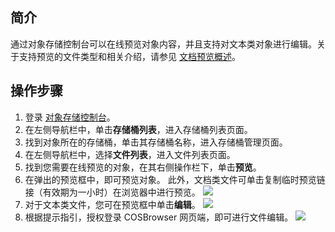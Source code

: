 
## 简介

通过对象存储控制台可以在线预览对象内容，并且支持对文本类对象进行编辑。关于支持预览的文件类型和相关介绍，请参见 [文档预览概述](https://cloud.tencent.com/document/product/436/45906)。


## 操作步骤

1. 登录 [对象存储控制台](https://console.cloud.tencent.com/cos5)。
2. 在左侧导航栏中，单击**存储桶列表**，进入存储桶列表页面。
3. 找到对象所在的存储桶，单击其存储桶名称，进入存储桶管理页面。
4. 在左侧导航栏中，选择**文件列表**，进入文件列表页面。
5. 找到您需要在线预览的对象，在其右侧操作栏下，单击**预览**。
6. 在弹出的预览框中，即可预览对象。
此外，文档类文件可单击复制临时预览链接（有效期为一小时）在浏览器中进行预览。
![](https://main.qcloudimg.com/raw/efed6ad2792b0a3acc50dc109315cf2f.png)
7. 对于文本类文件，您可在预览框中单击**编辑**。
![](https://main.qcloudimg.com/raw/5f9f97c811d7025954a9e1eb8790124e.png)
8. 根据提示指引，授权登录 COSBrowser 网页端，即可进行文件编辑。
![](https://main.qcloudimg.com/raw/af40671998599b8d0b85bac393cfbea2.png)

